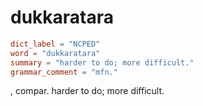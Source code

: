 # dukkaratara

``` toml
dict_label = "NCPED"
word = "dukkaratara"
summary = "harder to do; more difficult."
grammar_comment = "mfn."
```

, compar. harder to do; more difficult.

